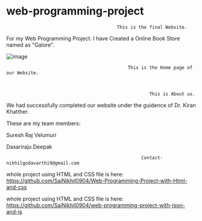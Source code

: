 # web-programming-project

                                             This is the final Website.


For my Web Programming Project. I have Created a Online Book Store named as "Galore".




![image](https://user-images.githubusercontent.com/98106917/205303171-1a491c56-7833-4257-9ca5-8af75bd7da46.png)


                                                 This is the Home page of our Website.



                                                         This is About us.


We had successfully completed our website under the guidence of Dr. Kiran Khatther.


These are my team members:

Suresh Raj Velumuri

Dasariraju Deepak
                              
                              
                                                      Contact-nikhilgodavarthi9@gmail.com

whole project using HTML and CSS file is here: https://github.com/SaiNikhil0904/Web-Programming-Project-with-Html-and-css

whole project using HTML and CSS file is here: https://github.com/SaiNikhil0904/web-programming-project-with-json-and-js
